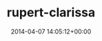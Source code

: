 ---
title:		"rupert-clarissa"
type:		"upload"
description:		"TBC"
date:		"2014-04-07 14:05:12+00:00"
album:		"nature"
filename:		"rupert-clarissa.md"
series:		""
cl_public_id:		"nature/rupert-clarissa"
cl_version:		1497005106
format:		"tiff"
bytes:		6569048
width:		2560
height:		1440
exposure_mode:		"Auto"
program:		"Aperture-priority AE"
aperture:		"1.4"
focal_length:		"50.0 mm"
iso:		"200"
shutter_speed:		"1/8000"
metering:		"Multi-segment"
flash:		"Off, Did not fire"
white_balance:		"Custom"
colour_temp:		"4500"
has_crop:		"false"
orientation:		"Horizontal (normal)"
camera_model:		"NIKON D800"
lens_info:		"0mm f/0"
artist:		"No artist info"
x_resolution:		"300"
y_resolution:		"300"
---
